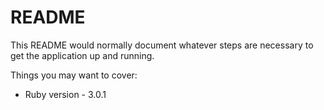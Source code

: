 # README

This README would normally document whatever steps are necessary to get the
application up and running.

Things you may want to cover:

* Ruby version - 3.0.1
